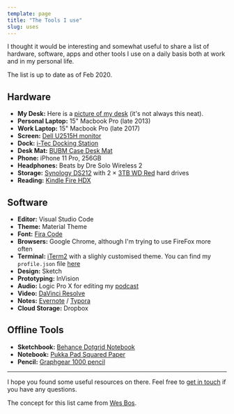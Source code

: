 ```yaml
---
template: page
title: "The Tools I use"
slug: uses
---
```


I thought it would be interesting and somewhat useful to share a list of hardware, software, apps and other tools I use on a daily basis both at work and in my personal life.

The list is up to date as of Feb 2020.

## Hardware
- **My Desk:** Here is a [picture of my desk](https://www.instagram.com/p/BxS_i7qlkLo/) (it's not always this neat).
- **Personal Laptop:** 15" Macbook Pro (late 2013)
- **Work Laptop:** 15" Macbook Pro (late 2017)
- **Screen:** [Dell U2515H monitor](https://amzn.to/2Yfp118)
- **Dock:** [i-Tec Docking Station](https://amzn.to/2SXtGyL)
- **Desk Mat:** [BUBM Case Desk Mat](https://amzn.to/2YBFYOs)
- **Phone:** iPhone 11 Pro, 256GB
- **Headphones:** Beats by Dre Solo Wireless 2
- **Storage:** [Synology DS212](http://amzn.to/2cYdXyb) with 2 &times; [3TB WD Red](http://amzn.to/2cKr2aX) hard drives
- **Reading:** [Kindle Fire HDX](http://amzn.to/2chJzcz)

## Software
- **Editor:** Visual Studio Code
- **Theme:** Material Theme
- **Font:** [Fira Code](https://github.com/tonsky/FiraCode)
- **Browsers:** Google Chrome, although I'm trying to use FireFox more often
- **Terminal:** [iTerm2](https://www.iterm2.com) with a slighly customised theme. You can find my `profile.json` file [here](https://github.com/ajaykarwal/iterm-profile)
- **Design:** Sketch
- **Prototyping:** InVision
- **Audio:** Logic Pro X for editing my [podcast](http://inspect.fm)
- **Video:** [DaVinci Resolve](https://www.blackmagicdesign.com/uk/products/davinciresolve/)
- **Notes:** [Evernote](http://www.evernote.com/) / [Typora](https://typora.io/)
- **Cloud Storage:** Dropbox

## Offline Tools
- **Sketchbook:** [Behance Dotgrid Notebook](https://amzn.to/2T0BqjJ)
- **Notebook:** [Pukka Pad Squared Paper](https://amzn.to/2Yh4DwF)
- **Pencil:** [Graphgear 1000 pencil](https://www.pentel.co.uk/products.asp?group=3&type=13&pid=124)

---

I hope you found some useful resources on there. Feel free to [get in touch](/contact/) if you have any questions.

The concept for this list came from [Wes Bos](http://wesbos.com/uses/).

